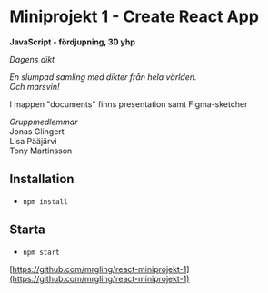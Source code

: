 # Miniprojekt 1 - Create React App

**JavaScript - fördjupning, 30 yhp**

*Dagens dikt*

*En slumpad samling med dikter från hela världen.*  
*Och marsvin!*

I mappen "documents" finns presentation samt Figma-sketcher

*Gruppmedlemmar*  
Jonas Glingert  
Lisa Pääjärvi  
Tony Martinsson

## Installation

* `npm install`

## Starta

* `npm start`  

[https://github.com/mrgling/react-miniprojekt-1](https://github.com/mrgling/react-miniprojekt-1)
